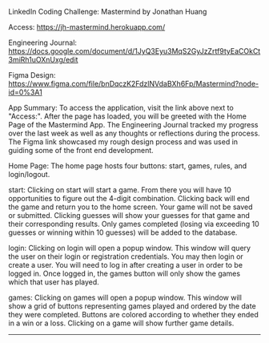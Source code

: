 LinkedIn Coding Challenge: Mastermind by Jonathan Huang

Access: https://jh-mastermind.herokuapp.com/

Engineering Journal: https://docs.google.com/document/d/1JyQ3Eyu3MqS2GyJzZrtf9tyEaCOkCt3miRh1uOXnUxg/edit

Figma Design: https://www.figma.com/file/bnDqczK2FdzlNVdaBXh6Fp/Mastermind?node-id=0%3A1

App Summary:
To access the application, visit the link above next to "Access:". After the page has loaded, you will be greeted with the Home Page of the Mastermind App. The Engineering Journal tracked my progress over the last week as well as any thoughts or reflections during the process. The Figma link showcased my rough design process and was used in guiding some of the front end development.

Home Page:
The home page hosts four buttons: start, games, rules, and login/logout.

start:
Clicking on start will start a game. From there you will have 10 opportunities to figure out the 4-digit combination. Clicking back will end the game and return you to the home screen. Your game will not be saved or submitted. Clicking guesses will show your guesses for that game and their corresponding results. Only games completed (losing via exceeding 10 guesses or winning within 10 guesses) will be added to the database.

login:
Clicking on login will open a popup window.
This window will query the user on their login or registration credentials. You may then login or create a user. You will need to log in after creating a user in order to be logged in. Once logged in, the games button will only show the games which that user has played.

games:
Clicking on games will open a popup window.
This window will show a grid of buttons representing games played and ordered by the date they were completed. Buttons are colored according to whether they ended in a win or a loss. Clicking on a game will show further game details.

---